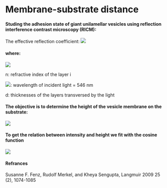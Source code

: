 # Membrane-substrate distance

#### Studing the adhesion state of giant unilamellar vesicles using reflection interference contrast microscopy (RICM):
The effective reflection coefficient:
<img src="https://render.githubusercontent.com/render/math?math=R = r_{01} %2B [(1-r_{01}^2) e^{-i k \Delta_1}]r_{12} %2B [(1-r_{01}^2)(1-r_{12}^2) e^{-i k (\Delta_1 %2B \Delta_2)}]r_{23} %2B [(1-r_{01}^2)(1-r_{12}^2)(1-r_{23}^2) e^{-i k (\Delta_1 %2B \Delta_2 %2B \Delta_3)}]r_{34}">
#### where:
<img src="https://render.githubusercontent.com/render/math?math=r_{ij} = \frac{n_i - n_j}{n_i + n_j} \ ,\  k = \frac{2 \pi}{\lambda} \ ,\ \Delta_i = 2 n_i d_i">

n: refractive index of the layer i 

<img src="https://render.githubusercontent.com/render/math?math=\lambda">: wavelength of incident light = 546 nm

d: thicknesses of the layers transversed by the light

#### The objective is to determine the height of the vesicle membrane on the substrate:
<img src="https://render.githubusercontent.com/render/math?math=h = d_2">

#### To get the relation between intensity and height we fit with the cosine function
<img src="https://render.githubusercontent.com/render/math?math=R_{norm} = y_0 - A \cos \left(\frac{4 \pi n_2}{\lambda} (h - h_0) \right)">

#### Refrances
Susanne F. Fenz, Rudolf Merkel, and Kheya Sengupta, Langmuir 2009 25 (2), 1074-1085